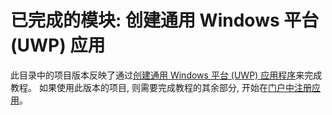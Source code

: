 # <a name="completed-module-create-a-universal-windows-platform-uwp-app"></a>已完成的模块: 创建通用 Windows 平台 (UWP) 应用

此目录中的项目版本反映了通过[创建通用 Windows 平台 (UWP) 应用程序](https://docs.microsoft.com/graph/training/uwp-tutorial?tutorial-step=1)来完成教程。 如果使用此版本的项目, 则需要完成教程的其余部分, 开始在[门户中注册应用](https://docs.microsoft.com/graph/training/uwp-tutorial?tutorial-step=2)。